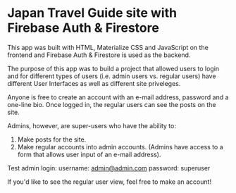 <!-- TITLE/ -->
<h1>Japan Travel Guide site with Firebase Auth & Firestore</h1>
<!-- /TITLE -->

<!-- DESCRIPTION/ -->
This app was built with HTML, Materialize CSS and JavaScript on the frontend and Firebase Auth & Firestore is used as the backend.

The purpose of this app was to build a project that allowed users to login and for different types of users (i.e. admin users vs. regular users) have different User Interfaces as well as different site priveleges.

Anyone is free to create an account with an e-mail address, password and a one-line bio. Once logged in, the regular users can see the posts on the site.

Admins, however, are super-users who have the ability to:

1. Make posts for the site.
2. Make regular accounts into admin accounts. (Admins have access to a form that allows user input of an e-mail address).

Test admin login:
username: admin@admin.com
password: superuser

If you'd like to see the regular user view, feel free to make an account!
<!-- /DESCRIPTION -->